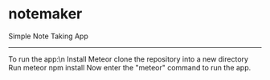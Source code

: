 # notemaker
Simple Note Taking App

__________________________________________________________

To run the app:\n
Install Meteor
clone the repository into a new directory
Run meteor npm install
Now enter the "meteor" command to run the app.
